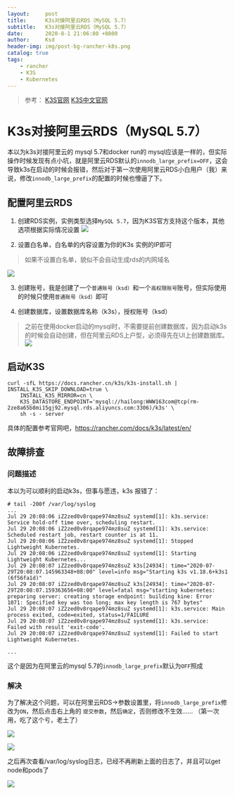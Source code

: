 ```yaml
---
layout:     post
title:      K3s对接阿里云RDS（MySQL 5.7）
subtitle:   K3s对接阿里云RDS（MySQL 5.7）
date:       2020-8-1 21:06:00 +0800
author:     Ksd
header-img: img/post-bg-rancher-k8s.png
catalog: true
tags:
    - rancher
    - K3S
    - Kubernetes
---
```

> 参考：
> [K3S官网](https://rancher.com/docs/k3s/latest/en/)
> [K3S中文官网](https://docs.rancher.cn/k3s/)



# K3s对接阿里云RDS（MySQL 5.7）

本以为k3s对接阿里云的 mysql 5.7和docker run的 mysql应该是一样的，但实际操作时候发现有点小坑，就是阿里云RDS默认的`innodb_large_prefix=OFF`，这会导致k3s在启动的时候会报错，然后对于第一次使用阿里云RDS小白用户（我）来说，修改`innodb_large_prefix`的配置的时候也懵逼了下。

## 配置阿里云RDS
1. 创建RDS实例，实例类型选择`MySQL 5.7`，因为K3S官方支持这个版本，其他选项根据实际情况设置
![](https://tva1.sinaimg.cn/large/007S8ZIlly1gh85ialz0bj31l10u0aca.jpg)

2. 设置白名单，白名单的内容设置为你的K3s 实例的IP即可
> 如果不设置白名单，貌似不会自动生成rds的内网域名

![](https://tva1.sinaimg.cn/large/007S8ZIlly1gh85j6bho7j31f50u0zl8.jpg)

3. 创建账号，我是创建了一个`普通账号（ksd）`和一个`高权限账号`账号，但实际使用的时候只使用`普通账号（ksd）`即可

4. 创建数据库，设置数据库名称（k3s），授权账号（ksd）
> 之前在使用docker启动的mysql时，不需要提前创建数据库，因为启动k3s的时候会自动创建，但在阿里云RDS上户型，必须得先在UI上创建数据库。
![](https://tva1.sinaimg.cn/large/007S8ZIlly1gh85lrathkj319p0u0q4l.jpg)

## 启动K3S

```
curl -sfL https://docs.rancher.cn/k3s/k3s-install.sh | INSTALL_K3S_SKIP_DOWNLOAD=true \
	INSTALL_K3S_MIRROR=cn \
	K3S_DATASTORE_ENDPOINT='mysql://hailong:WWW163com@tcp(rm-2ze8a65b8mi15gj92.mysql.rds.aliyuncs.com:3306)/k3s' \
	sh -s - server
```

具体的配置参考官网吧，https://rancher.com/docs/k3s/latest/en/

## 故障排查

### 问题描述

本以为可以顺利的启动k3s，但事与愿违，k3s 报错了：

```
# tail -200f /var/log/syslog
...
Jul 29 20:08:06 iZ2zed0v8rqape974mz8suZ systemd[1]: k3s.service: Service hold-off time over, scheduling restart.
Jul 29 20:08:06 iZ2zed0v8rqape974mz8suZ systemd[1]: k3s.service: Scheduled restart job, restart counter is at 11.
Jul 29 20:08:06 iZ2zed0v8rqape974mz8suZ systemd[1]: Stopped Lightweight Kubernetes.
Jul 29 20:08:06 iZ2zed0v8rqape974mz8suZ systemd[1]: Starting Lightweight Kubernetes...
Jul 29 20:08:07 iZ2zed0v8rqape974mz8suZ k3s[24934]: time="2020-07-29T20:08:07.145963348+08:00" level=info msg="Starting k3s v1.18.6+k3s1 (6f56fa1d)"
Jul 29 20:08:07 iZ2zed0v8rqape974mz8suZ k3s[24934]: time="2020-07-29T20:08:07.159363656+08:00" level=fatal msg="starting kubernetes: preparing server: creating storage endpoint: building kine: Error 1071: Specified key was too long; max key length is 767 bytes"
Jul 29 20:08:07 iZ2zed0v8rqape974mz8suZ systemd[1]: k3s.service: Main process exited, code=exited, status=1/FAILURE
Jul 29 20:08:07 iZ2zed0v8rqape974mz8suZ systemd[1]: k3s.service: Failed with result 'exit-code'.
Jul 29 20:08:07 iZ2zed0v8rqape974mz8suZ systemd[1]: Failed to start Lightweight Kubernetes.

...
```

这个是因为在阿里云的mysql 5.7的`innodb_large_prefix`默认为`OFF`照成

### 解决
为了解决这个问题，可以在阿里云RDS->参数设置里，将`innodb_large_prefix`修改为`ON`，然后点击右上角的 `提交参数`，然后`确定`，否则修改不生效…… （第一次用，吃了这个亏，老土了）

![](https://tva1.sinaimg.cn/large/007S8ZIlly1gh85gqpxksj32j30u0aby.jpg)

![](https://tva1.sinaimg.cn/large/007S8ZIlly1gh85h7e2r5j32l20smabn.jpg)

之后再次查看/var/log/syslog日志，已经不再刷新上面的日志了，并且可以get node和pods了

![](https://tva1.sinaimg.cn/large/007S8ZIlly1gh85nasql0j31ju0eyad7.jpg)